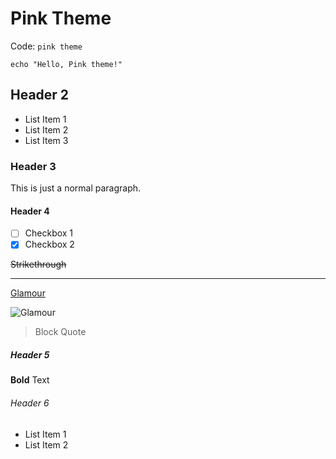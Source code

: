 
# Pink Theme

Code: `pink theme`

```
echo "Hello, Pink theme!"
```

## Header 2

- List Item 1
- List Item 2
- List Item 3

### Header 3

This is just a normal paragraph.

#### Header 4
- [ ] Checkbox 1
- [x] Checkbox 2

~~Strikethrough~~

---

[Glamour](https://github.com/charmbracelet/glamour)

![Glamour](https://github.com/charmbracelet/glamour.png)

> Block Quote

##### Header 5

**Bold** Text

###### Header 6

- List Item 1
- List Item 2
